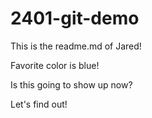 # 2401-git-demo

This is the readme.md of Jared!

Favorite color is blue!

Is this going to show up now?

Let's find out!